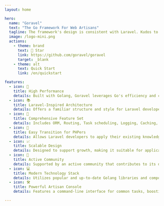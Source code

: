 ```yaml
---
layout: home

hero:
  name: "Goravel"
  text: "The Go Framework For Web Artisans"
  tagline: The framework's design is consistent with Laravel. Kudos to Laravel!
  image: /logo-mini.png
  actions:
    - theme: brand
      text: 🌟 Star
      link: https://github.com/goravel/goravel
      target: _blank
    - theme: alt
      text: Quick Start
      link: /en/quickstart

features:
  - icon: 🚀
    title: High Performance
    details: Built with Golang, Goravel leverages Go's efficiency and concurrency model for fast and responsive applications.
  - icon: 📚
    title: Laravel-Inspired Architecture
    details: Offers a familiar structure and style for Laravel developers, simplifying the transition to Golang.
  - icon: 🧰
    title: Comprehensive Feature Set
    details: Includes ORM, Routing, Task scheduling, Logging, Caching, and more, providing all essential tools for web development.
  - icon: 🔄
    title: Easy Transition for PHPers
    details: Allows Laravel developers to apply their existing knowledge to create powerful Golang applications.
  - icon: 📈
    title: Scalable Design
    details: Designed to support growth, making it suitable for applications of any size, from small projects to large-scale systems.
  - icon: 👥
    title: Active Community
    details: Supported by an active community that contributes to its development, documentation, and ongoing support.
  - icon: 💻
    title: Modern Technology Stack
    details: Utilizes popular and up-to-date Golang libraries and components, ensuring adherence to best practices.
  - icon: 🛠
    title: Powerful Artisan Console
    details: Features a command-line interface for common tasks, boosting developer productivity and automating workflows.

---
```

